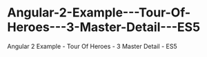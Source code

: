 # Angular-2-Example---Tour-Of-Heroes---3-Master-Detail---ES5
Angular 2 Example - Tour Of Heroes - 3 Master Detail - ES5
